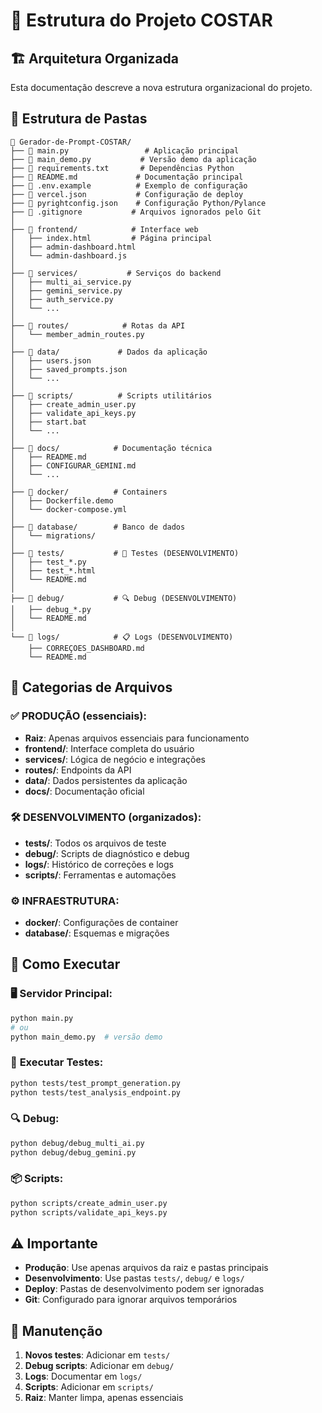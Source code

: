 # 📁 Estrutura do Projeto COSTAR

## 🏗️ **Arquitetura Organizada**

Esta documentação descreve a nova estrutura organizacional do projeto.

## 📂 **Estrutura de Pastas**

```
📁 Gerador-de-Prompt-COSTAR/
├── 📄 main.py                 # Aplicação principal
├── 📄 main_demo.py           # Versão demo da aplicação
├── 📄 requirements.txt       # Dependências Python
├── 📄 README.md             # Documentação principal
├── 📄 .env.example          # Exemplo de configuração
├── 📄 vercel.json           # Configuração de deploy
├── 📄 pyrightconfig.json    # Configuração Python/Pylance
├── 📄 .gitignore           # Arquivos ignorados pelo Git
│
├── 📁 frontend/            # Interface web
│   ├── index.html         # Página principal
│   ├── admin-dashboard.html
│   └── admin-dashboard.js
│
├── 📁 services/           # Serviços do backend
│   ├── multi_ai_service.py
│   ├── gemini_service.py
│   ├── auth_service.py
│   └── ...
│
├── 📁 routes/            # Rotas da API
│   └── member_admin_routes.py
│
├── 📁 data/             # Dados da aplicação
│   ├── users.json
│   ├── saved_prompts.json
│   └── ...
│
├── 📁 scripts/          # Scripts utilitários
│   ├── create_admin_user.py
│   ├── validate_api_keys.py
│   ├── start.bat
│   └── ...
│
├── 📁 docs/            # Documentação técnica
│   ├── README.md
│   ├── CONFIGURAR_GEMINI.md
│   └── ...
│
├── 📁 docker/          # Containers
│   ├── Dockerfile.demo
│   └── docker-compose.yml
│
├── 📁 database/        # Banco de dados
│   └── migrations/
│
├── 📁 tests/           # 🧪 Testes (DESENVOLVIMENTO)
│   ├── test_*.py
│   ├── test_*.html
│   └── README.md
│
├── 📁 debug/           # 🔍 Debug (DESENVOLVIMENTO)
│   ├── debug_*.py
│   └── README.md
│
└── 📁 logs/            # 📋 Logs (DESENVOLVIMENTO)
    ├── CORREÇOES_DASHBOARD.md
    └── README.md
```

## 🎯 **Categorias de Arquivos**

### ✅ **PRODUÇÃO** (essenciais):

- **Raiz**: Apenas arquivos essenciais para funcionamento
- **frontend/**: Interface completa do usuário
- **services/**: Lógica de negócio e integrações
- **routes/**: Endpoints da API
- **data/**: Dados persistentes da aplicação
- **docs/**: Documentação oficial

### 🛠️ **DESENVOLVIMENTO** (organizados):

- **tests/**: Todos os arquivos de teste
- **debug/**: Scripts de diagnóstico e debug
- **logs/**: Histórico de correções e logs
- **scripts/**: Ferramentas e automações

### ⚙️ **INFRAESTRUTURA**:

- **docker/**: Configurações de container
- **database/**: Esquemas e migrações

## 🚀 **Como Executar**

### 🖥️ **Servidor Principal**:

```bash
python main.py
# ou
python main_demo.py  # versão demo
```

### 🧪 **Executar Testes**:

```bash
python tests/test_prompt_generation.py
python tests/test_analysis_endpoint.py
```

### 🔍 **Debug**:

```bash
python debug/debug_multi_ai.py
python debug/debug_gemini.py
```

### 📦 **Scripts**:

```bash
python scripts/create_admin_user.py
python scripts/validate_api_keys.py
```

## ⚠️ **Importante**

- **Produção**: Use apenas arquivos da raiz e pastas principais
- **Desenvolvimento**: Use pastas `tests/`, `debug/` e `logs/`
- **Deploy**: Pastas de desenvolvimento podem ser ignoradas
- **Git**: Configurado para ignorar arquivos temporários

## 🔄 **Manutenção**

1. **Novos testes**: Adicionar em `tests/`
2. **Debug scripts**: Adicionar em `debug/`
3. **Logs**: Documentar em `logs/`
4. **Scripts**: Adicionar em `scripts/`
5. **Raiz**: Manter limpa, apenas essenciais
